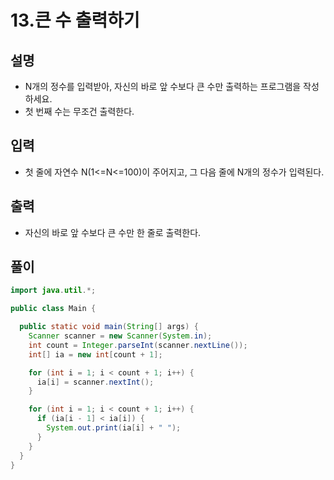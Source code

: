 # 13.큰 수 출력하기

## 설명

* N개의 정수를 입력받아, 자신의 바로 앞 수보다 큰 수만 출력하는 프로그램을 작성하세요.
* 첫 번째 수는 무조건 출력한다.

## 입력

* 첫 줄에 자연수 N(1<=N<=100)이 주어지고, 그 다음 줄에 N개의 정수가 입력된다.

## 출력

* 자신의 바로 앞 수보다 큰 수만 한 줄로 출력한다.

## 풀이

```java
import java.util.*;

public class Main {

  public static void main(String[] args) {
    Scanner scanner = new Scanner(System.in);
    int count = Integer.parseInt(scanner.nextLine());
    int[] ia = new int[count + 1];

    for (int i = 1; i < count + 1; i++) {
      ia[i] = scanner.nextInt();
    }

    for (int i = 1; i < count + 1; i++) {
      if (ia[i - 1] < ia[i]) {
        System.out.print(ia[i] + " ");
      }
    }
  }
}
```